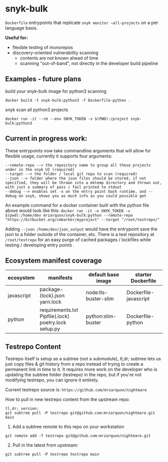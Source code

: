 # snyk-bulk

`Dockerfile` entrypoints that replicate `snyk monitor —all-projects` on a per language basis.

__Useful for:__
* flexible testing of monorepos
* discovery-oriented vulnerability scanning
  * contents are not known ahead of time
  * scanning "out-of-band", not directly in the developer build pipeline

## Examples - future plans
build your snyk-bulk image for python3 scanning

`docker build -t snyk-bulk:python3 -f Dockerfile-python .`

snyk scan all python3 projects

`docker run -it --rm --env SNYK_TOKEN -v $(PWD):/project snyk-bulk:python3`

## Current in progress work:

These entrypoints now take commandline arguments that will allow for flexible usage, currently it supports four arguments: 
```
--remote-repo --> the repository name to group all these projects under in the snyk UI (required)
--target --> the folder / local git repo to scan (required)
--json --> folder where the json files should be stored, if not specified, they will be thrown into a mktemp directory and thrown out, with just a summary of pass / fail printed to stdout
--debug --> enables set -x on the entry point bash runtime, and --debug on snyk, shows you as much info as you could possible get
```

An example command for a docker container built with the python file above would look like this:
`docker run -it -e SNYK_TOKEN -v $(pwd):/home/dev mrzarquon/snyk-bulk:python --remote-repo "https://bitbucket.org/cmbarker/myproject" --target "/root/testrepo/"`

Adding `--json /home/dev/json_output` would have the entrypoint save the json to a folder outside of the container, etc. There is a test repository at `/root/testrepo` for an easy purge of cached packages / lockfiles while testing / developing entry points .

## Ecosystem manifest coverage

ecosystem  | manifests           | default base image    | starter Dockerfile |
---------- | ------------------- | --------------------- | ------------------ |
javascript | package-(lock).json<br/>yarn.lock | node:lts-buster-slim  | Dockerfile-javascript |
python     | requirements.txt<br/>Pipfile(.lock)<br/>poetry.lock<br/>setup.py | python:slim-buster | Dockerfile-python |

## Testrepo Content

Testrepo itself is setup as a subtree (not a submodule), tl,dr; subtree lets us just copy files & git history from a repo instead of trying to create a permanent link in time to it. It requires more work on the developer who is updating the subtree folder (testrepo) in the repo, but if you're not modifying testrepo, you can ignore it entirely.

Current testrepo source is: `https://github.com/mrzarquon/nightmare`

How to pull in new testrepo content from the upstream repo:
```
tl,dr; version:
git subtree pull -P testrepo git@github.com:mrzarquon/nightmare.git main
```

1) Add a subtree remote to this repo on your workstation
```
git remote add -f testrepo git@github.com:mrzarquon/nightmare.git
```

2) Pull in the latest from upstream:
```
git subtree pull -P testrepo testrepo main
```

